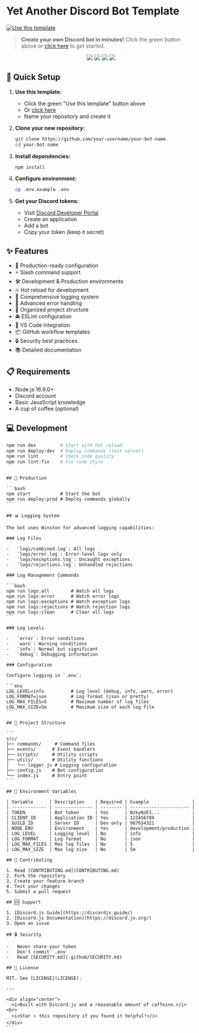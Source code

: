 # Yet Another Discord Bot Template

[![Use this template](https://img.shields.io/badge/Use%20this%20template-2ea44f?style=for-the-badge&logo=github)](https://github.com/new?template_name=discord-bot-template&template_owner=AlrikOlson)

> **Create your own Discord bot in minutes!** Click the green button above or
> [click here](https://github.com/new?template_name=discord-bot-template&template_owner=AlrikOlson)
> to get started.

<div align="center">
  <img src="https://img.shields.io/badge/node.js%20-%2343853D.svg?style=for-the-badge&logo=node.js&logoColor=white"/>
  <img src="https://img.shields.io/badge/discord.js-%237289DA.svg?style=for-the-badge&logo=discord&logoColor=white"/>
  <img src="https://img.shields.io/badge/ESLint-%234B32C3.svg?style=for-the-badge&logo=eslint&logoColor=white"/>
  <img src="https://img.shields.io/badge/Winston-%23000000.svg?style=for-the-badge&logo=node.js&logoColor=white"/>
</div>

## 🚀 Quick Setup

1. **Use this template:**

    - Click the green "Use this template" button above
    - Or
      [click here](https://github.com/new?template_name=discord-bot-template&template_owner=AlrikOlson)
    - Name your repository and create it

2. **Clone your new repository:**

    ```bash
    git clone https://github.com/your-username/your-bot-name
    cd your-bot-name
    ```

3. **Install dependencies:**

    ```bash
    npm install
    ```

4. **Configure environment:**

    ```bash
    cp .env.example .env
    ```

5. **Get your Discord tokens:**
    - Visit
      [Discord Developer Portal](https://discord.com/developers/applications)
    - Create an application
    - Add a bot
    - Copy your token (keep it secret)

## ✨ Features

-   🚀 Production-ready configuration
-   ⚡ Slash command support
-   🛠️ Development & Production environments
-   🔥 Hot reload for development
-   📝 Comprehensive logging system
-   🐛 Advanced error handling
-   📁 Organized project structure
-   🚔 ESLint configuration
-   🌈 VS Code integration
-   📦 GitHub workflow templates
-   🔒 Security best practices
-   📚 Detailed documentation

## 📋 Requirements

-   Node.js 16.9.0+
-   Discord account
-   Basic JavaScript knowledge
-   A cup of coffee (optional)

## 💻 Development

```bash
npm run dev         # Start with hot reload
npm run deploy:dev  # Deploy commands (test server)
npm run lint        # Check code quality
npm run lint:fix    # Fix code style
```

````

## 🚀 Production

```bash
npm start           # Start the bot
npm run deploy:prod # Deploy commands globally
```

## 📊 Logging System

The bot uses Winston for advanced logging capabilities:

### Log Files

-   `logs/combined.log`: All logs
-   `logs/error.log`: Error-level logs only
-   `logs/exceptions.log`: Uncaught exceptions
-   `logs/rejections.log`: Unhandled rejections

### Log Management Commands

```bash
npm run logs:all        # Watch all logs
npm run logs:error      # Watch error logs
npm run logs:exceptions # Watch exception logs
npm run logs:rejections # Watch rejection logs
npm run logs:clean      # Clear all logs
```

### Log Levels

-   `error`: Error conditions
-   `warn`: Warning conditions
-   `info`: Normal but significant
-   `debug`: Debugging information

### Configuration

Configure logging in `.env`:

```env
LOG_LEVEL=info          # Log level (debug, info, warn, error)
LOG_FORMAT=json         # Log format (json or pretty)
LOG_MAX_FILES=5         # Maximum number of log files
LOG_MAX_SIZE=5m         # Maximum size of each log file
```

## 📁 Project Structure

```
src/
├── commands/     # Command files
├── events/      # Event handlers
├── scripts/     # Utility scripts
├── utils/       # Utility functions
│   └── logger.js # Logging configuration
├── config.js    # Bot configuration
└── index.js     # Entry point
```

## 🔧 Environment Variables

| Variable      | Description    | Required | Example                |
| ------------- | -------------- | -------- | ---------------------- |
| TOKEN         | Bot token      | Yes      | NzkyNzE1...            |
| CLIENT_ID     | Application ID | Yes      | 123456789              |
| GUILD_ID      | Server ID      | Dev only | 987654321              |
| NODE_ENV      | Environment    | Yes      | development/production |
| LOG_LEVEL     | Logging level  | No       | info                   |
| LOG_FORMAT    | Log format     | No       | json                   |
| LOG_MAX_FILES | Max log files  | No       | 5                      |
| LOG_MAX_SIZE  | Max log size   | No       | 5m                     |

## 🤝 Contributing

1. Read [CONTRIBUTING.md](CONTRIBUTING.md)
2. Fork the repository
3. Create your feature branch
4. Test your changes
5. Submit a pull request

## 🆘 Support

1. [Discord.js Guide](https://discordjs.guide/)
2. [Discord.js Documentation](https://discord.js.org/)
3. Open an issue

## 🔒 Security

-   Never share your token
-   Don't commit `.env`
-   Read [SECURITY.md](.github/SECURITY.md)

## 📄 License

MIT. See [LICENSE](LICENSE).

---

<div align="center">
  <i>Built with Discord.js and a reasonable amount of caffeine.</i><br>
  <i>Star ⭐ this repository if you found it helpful!</i>
</div>
```

````

